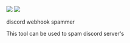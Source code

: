 ![](https://img.shields.io/badge/version-1.0-lightgrey.svg)
![](https://img.shields.io/badge/python-v3.7-blue)

discord webhook spammer


This tool can be used to spam discord server's


